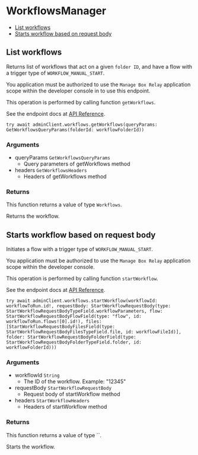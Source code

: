 # WorkflowsManager


- [List workflows](#list-workflows)
- [Starts workflow based on request body](#starts-workflow-based-on-request-body)

## List workflows

Returns list of workflows that act on a given `folder ID`, and
have a flow with a trigger type of `WORKFLOW_MANUAL_START`.

You application must be authorized to use the `Manage Box Relay` application
scope within the developer console in to use this endpoint.

This operation is performed by calling function `getWorkflows`.

See the endpoint docs at
[API Reference](https://developer.box.com/reference/get-workflows/).

<!-- sample get_workflows -->
```
try await adminClient.workflows.getWorkflows(queryParams: GetWorkflowsQueryParams(folderId: workflowFolderId))
```

### Arguments

- queryParams `GetWorkflowsQueryParams`
  - Query parameters of getWorkflows method
- headers `GetWorkflowsHeaders`
  - Headers of getWorkflows method


### Returns

This function returns a value of type `Workflows`.

Returns the workflow.


## Starts workflow based on request body

Initiates a flow with a trigger type of `WORKFLOW_MANUAL_START`.

You application must be authorized to use the `Manage Box Relay` application
scope within the developer console.

This operation is performed by calling function `startWorkflow`.

See the endpoint docs at
[API Reference](https://developer.box.com/reference/post-workflows-id-start/).

<!-- sample post_workflows_id_start -->
```
try await adminClient.workflows.startWorkflow(workflowId: workflowToRun.id!, requestBody: StartWorkflowRequestBody(type: StartWorkflowRequestBodyTypeField.workflowParameters, flow: StartWorkflowRequestBodyFlowField(type: "flow", id: workflowToRun.flows![0].id!), files: [StartWorkflowRequestBodyFilesField(type: StartWorkflowRequestBodyFilesTypeField.file, id: workflowFileId)], folder: StartWorkflowRequestBodyFolderField(type: StartWorkflowRequestBodyFolderTypeField.folder, id: workflowFolderId)))
```

### Arguments

- workflowId `String`
  - The ID of the workflow. Example: "12345"
- requestBody `StartWorkflowRequestBody`
  - Request body of startWorkflow method
- headers `StartWorkflowHeaders`
  - Headers of startWorkflow method


### Returns

This function returns a value of type ``.

Starts the workflow.


